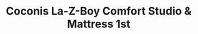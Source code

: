 ---
title: "Coconis La-Z-Boy Comfort Studio & Mattress 1st"
url: /zanesville/coconis-la-z-boy-comfort-studio-and-mattress-1st/
shop: furniture
---